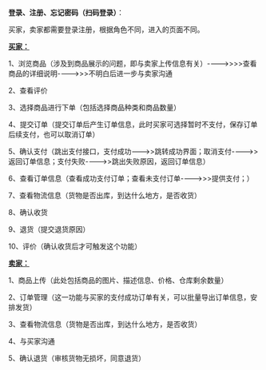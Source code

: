 **登录、注册、忘记密码（扫码登录）**：

买家，卖家都需要登录注册，根据角色不同，进入的页面不同。

**<u>买家：</u>**

1、浏览商品（涉及到商品展示的问题，即与卖家上传信息有关）---->>>>查看商品的详细说明---->>>不明白后进一步与卖家沟通

2、查看评价

3、选择商品进行下单（包括选择商品种类和商品数量）

4、提交订单（提交订单后产生订单信息，此时买家可选择暂时不支付，保存订单后续支付，也可以取消订单）

5、确认支付（跳出支付接口，支付成功--->>跳转成功界面；取消支付---->>返回订单信息；支付失败---->>跳出失败原因，返回订单信息）

6、查看订单信息（查看成功支付订单；查看未支付订单---->>>提供支付；）

7、查看物流信息（货物是否出库，到达什么地方，是否收货）

8、确认收货

9、退货（提交退货原因）

10、评价（确认收货后才可触发这个功能）



**<u>卖家：</u>**

1、商品上传（此处包括商品的图片、描述信息、价格、仓库剩余数量）

2、订单管理（这一功能与买家的支付成功订单有关，可以批量导出订单信息，安排发货）

3、查看物流信息（货物是否出库，到达什么地方，是否收货）

4、与买家沟通

5、确认退货（审核货物无损坏，同意退货）





